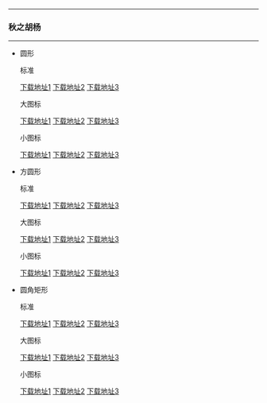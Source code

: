   ---

  ### 秋之胡杨

  ---

  - 圆形 

    标准

    [下载地址1](https://github.com.cnpmjs.org/pzcn/emui-icons/releases/download/{ver}/AutumnPopulus_Round.hwt)    [下载地址2](https://emui.iconsx.tech/AutumnPopulus_Round.hwt)    [下载地址3](https://emui.netlify.app/AutumnPopulus_Round.hwt)
    
    大图标

    [下载地址1](https://github.com.cnpmjs.org/pzcn/emui-icons/releases/download/{ver}/AutumnPopulus_Round_Big.hwt)    [下载地址2](https://emui.iconsx.tech/AutumnPopulus_Round_Big.hwt)    [下载地址3](https://emui.netlify.app/AutumnPopulus_Round_Big.hwt)

    小图标

    [下载地址1](https://github.com.cnpmjs.org/pzcn/emui-icons/releases/download/{ver}/AutumnPopulus_Round_Small.hwt)    [下载地址2](https://emui.iconsx.tech/AutumnPopulus_Round_Small.hwt)    [下载地址3](https://emui.netlify.app/AutumnPopulus_Round_Small.hwt)

  - 方圆形 

    标准
    
    [下载地址1](https://github.com.cnpmjs.org/pzcn/emui-icons/releases/download/{ver}/AutumnPopulus_SquareCircle.hwt)    [下载地址2](https://emui.iconsx.tech/AutumnPopulus_SquareCircle.hwt)    [下载地址3](https://emui.netlify.app/AutumnPopulus_SquareCircle.hwt)

    大图标

    [下载地址1](https://github.com.cnpmjs.org/pzcn/emui-icons/releases/download/{ver}/AutumnPopulus_SquareCircle_Big.hwt)    [下载地址2](https://emui.iconsx.tech/AutumnPopulus_SquareCircle_Big.hwt)    [下载地址3](https://emui.netlify.app/AutumnPopulus_SquareCircle_Big.hwt)

    小图标

    [下载地址1](https://github.com.cnpmjs.org/pzcn/emui-icons/releases/download/{ver}/AutumnPopulus_SquareCircle_Small.hwt)    [下载地址2](https://emui.iconsx.tech/AutumnPopulus_SquareCircle_Small.hwt)    [下载地址3](https://emui.netlify.app/AutumnPopulus_SquareCircle_Small.hwt)

  - 圆角矩形 

    标准
    
    [下载地址1](https://github.com.cnpmjs.org/pzcn/emui-icons/releases/download/{ver}/AutumnPopulus_Rectangle.hwt)    [下载地址2](https://emui.iconsx.tech/AutumnPopulus_Rectangle.hwt)    [下载地址3](https://emui.netlify.app/AutumnPopulus_Rectangle.hwt)

    大图标

    [下载地址1](https://github.com.cnpmjs.org/pzcn/emui-icons/releases/download/{ver}/AutumnPopulus_Round.hwt)    [下载地址2](https://emui.iconsx.tech/AutumnPopulus_Rectangle_Big.hwt)    [下载地址3](https://emui.netlify.app/AutumnPopulus_Rectangle_Big.hwt)

    小图标

    [下载地址1](https://github.com.cnpmjs.org/pzcn/emui-icons/releases/download/{ver}/AutumnPopulus_Round.hwt)    [下载地址2](https://emui.iconsx.tech/AutumnPopulus_Rectangle_Small.hwt)    [下载地址3](https://emui.netlify.app/AutumnPopulus_Rectangle_Small.hwt)